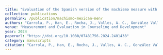 ```yaml
---
title: "Evaluation of the Spanish version of the machismo measure with Mexican men who have a history of domestic violence"
collection: publications
permalink: /publication/machismo-mexican-men/
authors: "Carrola, P., Han, E., Rocha, J., Valles, A. C., González Valles, M. N., Martínez, J. R., & Anguiano, J. A."
venue: "Measurement and Evaluation in Counseling and Development"
year: 2024
paperurl: "https://doi.org/10.1080/07481756.2024.2401438"
category: manuscripts
citation: "Carrola, P., Han, E., Rocha, J., Valles, A. C., González Valles, M. N., Martínez, J. R., & Anguiano, J. A., (2024). Evaluation of the Spanish version of the machismo measure with Mexican men who have a history of domestic violence. Measurement and Evaluation in Counseling and Development, 58(2), 97-113, https://doi.org/10.1080/07481756.2024.2401438"
---
```


